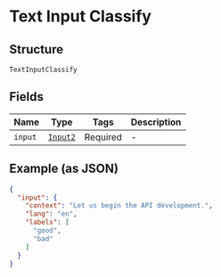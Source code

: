 
# Text Input Classify

## Structure

`TextInputClassify`

## Fields

| Name | Type | Tags | Description |
|  --- | --- | --- | --- |
| `input` | [`Input2`](../../doc/models/input-2.md) | Required | - |

## Example (as JSON)

```json
{
  "input": {
    "context": "Let us begin the API development.",
    "lang": "en",
    "labels": [
      "good",
      "bad"
    ]
  }
}
```

